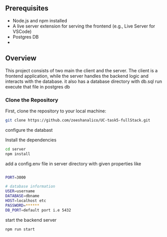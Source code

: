 
## Prerequisites

- Node.js and npm installed
- A live server extension for serving the frontend (e.g., Live Server for VSCode)
- Postgres DB
- 
## Overview

This project consists of two main  the client and the server. The client is a frontend application, while the server handles the backend logic and interacts with the database.
it also has a database directory with db.sql run execute that file in postgres db

### Clone the Repository

First, clone the repository to your local machine:
```bash
git clone https://github.com/zeeshanalico/UC-task5-fullStack.git
```
configure the databast

Install the dependencies
```bash
cd server
npm install
```
add a config.env file in server directory with given properties like 
```bash

PORT=3000

# database information 
USER=username
DATABASE=dbname
HOST=localhost etc
PASSWORD=******
DB_PORT=default port i.e 5432 
```

start the backend server
```bash
npm run start
```


